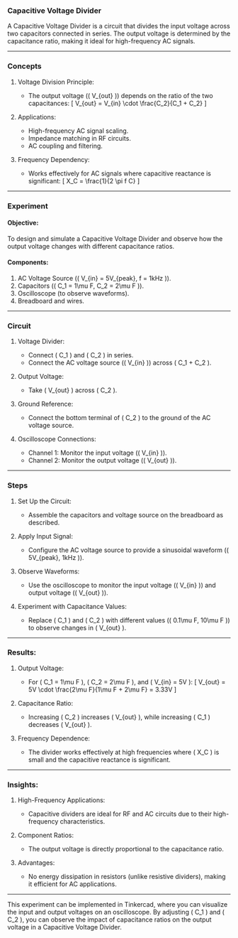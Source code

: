 ### Capacitive Voltage Divider

A Capacitive Voltage Divider is a circuit that divides the input voltage across two capacitors connected in series. The output voltage is determined by the capacitance ratio, making it ideal for high-frequency AC signals.

---

### Concepts

1. Voltage Division Principle:
   - The output voltage (\( V_{out} \)) depends on the ratio of the two capacitances:
     \[
     V_{out} = V_{in} \cdot \frac{C_2}{C_1 + C_2}
     \]

2. Applications:
   - High-frequency AC signal scaling.
   - Impedance matching in RF circuits.
   - AC coupling and filtering.

3. Frequency Dependency:
   - Works effectively for AC signals where capacitive reactance is significant:
     \[
     X_C = \frac{1}{2 \pi f C}
     \]

---

### Experiment

#### Objective:
To design and simulate a Capacitive Voltage Divider and observe how the output voltage changes with different capacitance ratios.

#### Components:
1. AC Voltage Source (\( V_{in} = 5V_{peak}, f = 1kHz \)).
2. Capacitors (\( C_1 = 1\mu F, C_2 = 2\mu F \)).
3. Oscilloscope (to observe waveforms).
4. Breadboard and wires.

---

### Circuit

1. Voltage Divider:
   - Connect \( C_1 \) and \( C_2 \) in series.
   - Connect the AC voltage source (\( V_{in} \)) across \( C_1 + C_2 \).

2. Output Voltage:
   - Take \( V_{out} \) across \( C_2 \).

3. Ground Reference:
   - Connect the bottom terminal of \( C_2 \) to the ground of the AC voltage source.

4. Oscilloscope Connections:
   - Channel 1: Monitor the input voltage (\( V_{in} \)).
   - Channel 2: Monitor the output voltage (\( V_{out} \)).

---

### Steps

1. Set Up the Circuit:
   - Assemble the capacitors and voltage source on the breadboard as described.

2. Apply Input Signal:
   - Configure the AC voltage source to provide a sinusoidal waveform (\( 5V_{peak}, 1kHz \)).

3. Observe Waveforms:
   - Use the oscilloscope to monitor the input voltage (\( V_{in} \)) and output voltage (\( V_{out} \)).

4. Experiment with Capacitance Values:
   - Replace \( C_1 \) and \( C_2 \) with different values (\( 0.1\mu F, 10\mu F \)) to observe changes in \( V_{out} \).

---

### Results:

1. Output Voltage:
   - For \( C_1 = 1\mu F \), \( C_2 = 2\mu F \), and \( V_{in} = 5V \):
     \[
     V_{out} = 5V \cdot \frac{2\mu F}{1\mu F + 2\mu F} = 3.33V
     \]

2. Capacitance Ratio:
   - Increasing \( C_2 \) increases \( V_{out} \), while increasing \( C_1 \) decreases \( V_{out} \).

3. Frequency Dependence:
   - The divider works effectively at high frequencies where \( X_C \) is small and the capacitive reactance is significant.

---

### Insights:

1. High-Frequency Applications:
   - Capacitive dividers are ideal for RF and AC circuits due to their high-frequency characteristics.

2. Component Ratios:
   - The output voltage is directly proportional to the capacitance ratio.

3. Advantages:
   - No energy dissipation in resistors (unlike resistive dividers), making it efficient for AC applications.

---

This experiment can be implemented in Tinkercad, where you can visualize the input and output voltages on an oscilloscope. By adjusting \( C_1 \) and \( C_2 \), you can observe the impact of capacitance ratios on the output voltage in a Capacitive Voltage Divider.
